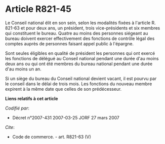 # Article R821-45

Le Conseil national élit en son sein, selon les modalités fixées à l'article R. 821-63 et pour deux ans, un président, trois
vice-présidents et six membres qui constituent le bureau. Quatre au moins des personnes siégeant au bureau doivent exercer
effectivement des fonctions de contrôle légal des comptes auprès de personnes faisant appel public à l'épargne.

Sont seules éligibles en qualité de président les personnes qui ont exercé les fonctions de délégué au Conseil national
pendant une durée d'au moins deux ans ou qui ont été membres du bureau national pendant une durée d'au moins un an.

Si un siège du bureau du Conseil national devient vacant, il est pourvu par le conseil dans le délai de trois mois. Les
fonctions du nouveau membre expirent à la même date que celles de son prédécesseur.

**Liens relatifs à cet article**

_Codifié par_:

  - Décret n°2007-431 2007-03-25 JORF 27 mars 2007

_Cite_:

  - Code de commerce. - art. R821-63 (V)
